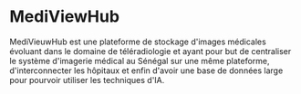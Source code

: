 # MediViewHub
MediVieuwHub est une plateforme de stockage d'images médicales évoluant dans le domaine de téléradiologie et ayant pour but de centraliser le système d'imagerie médical au Sénégal sur une même plateforme, d'interconnecter les hôpitaux et enfin d'avoir une base de données large pour pourvoir utiliser les techniques d'IA. 
